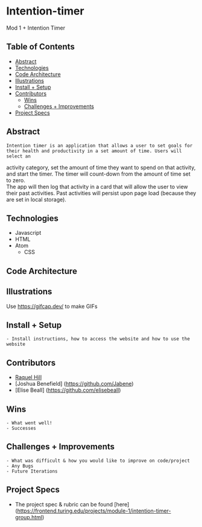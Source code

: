 # Intention-timer
Mod 1 + Intention Timer 

## Table of Contents
  - [Abstract](#abstract)
  - [Technologies](#technologies)
  - [Code Architecture](#code-architecture)
  - [Illustrations](#illustrations)
  - [Install + Setup](#set-up)
  - [Contributors](#contributors)
	- [Wins](#wins)
	- [Challenges + Improvements](#challenges-+-Improvements)
  - [Project Specs](#project-specs)

## Abstract
	Intention timer is an application that allows a user to set goals for their health and productivity in a set amount of time. Users will select an 
  activity category, set the amount of time they want to spend on that activity, and start the timer. The timer will count-down from the amount of time set to zero.  
  The app will then log that activity in a card that will allow the user to view their past activities. Past activities will persist upon page load (because they 
  are set in local storage).  

## Technologies
  - Javascript
  - HTML
  - Atom
	- CSS 

## Code Architecture

## Illustrations

Use [<https://gifcap.dev/>](<https://gifcap.dev/>) to make GIFs

## Install + Setup
	- Install instructions, how to access the website and how to use the website

## Contributors
  - [Raquel Hill](<https://github.com/hheyhhay>)
  - [Joshua Benefield] (<https://github.com/Jabene>)
  - [Elise Beall] (<https://github.com/elisebeall>)

## Wins
	- What went well!
	- Successes

## Challenges + Improvements
	- What was difficult & how you would like to improve on code/project
	- Any Bugs
	- Future Iterations

## Project Specs
  - The project spec & rubric can be found [here] (https://frontend.turing.edu/projects/module-1/intention-timer-group.html)

